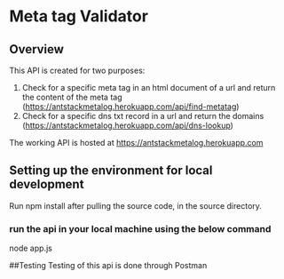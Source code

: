 # Meta tag Validator
## Overview
This API is created for two purposes:
1. Check for a specific meta tag in an html document of a url and return the content of the meta tag (https://antstackmetalog.herokuapp.com/api/find-metatag)
2. Check for a specific dns txt record in a url and return the domains (https://antstackmetalog.herokuapp.com/api/dns-lookup)

The working API is hosted at https://antstackmetalog.herokuapp.com

## Setting up the environment for local development
Run npm install after pulling the source code, in the source directory.
### run the api in your local machine using the below command
node app.js

##Testing
Testing of this api is done through Postman
